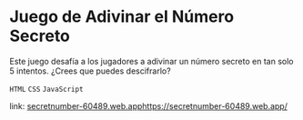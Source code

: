# Juego de Adivinar el Número Secreto

Este juego desafía a los jugadores a adivinar un número secreto en tan solo 5 intentos. ¿Crees que puedes descifrarlo?

 `HTML` `CSS` `JavaScript` 

link: [secretnumber-60489.web.app](https://secretnumber-60489.web.app/)https://secretnumber-60489.web.app/
